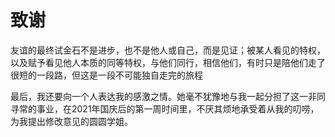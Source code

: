 # 致谢

友谊的最终试金石不是进步，也不是他人或自己，而是见证；被某人看见的特权，以及赋予看见他人本质的同等特权，与他们同行，相信他们，有时只是陪他们走了很短的一段路，但这是一段不可能独自走完的旅程

最后，我还要向一个人表达我的感激之情。她毫不犹豫地与我一起分担了这一非同寻常的事业，在2021年国庆后的第一周时间里，不厌其烦地承受着从我的叨唠，为我提出修改意见的圆圆学姐。